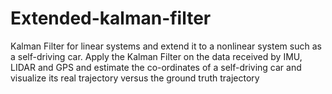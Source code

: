# Extended-kalman-filter
Kalman Filter for linear systems and extend it to a nonlinear system such as a self-driving car. Apply the Kalman Filter on the data received by IMU, LIDAR and GPS and estimate the co-ordinates of a self-driving car and visualize its real trajectory versus the ground truth trajectory
